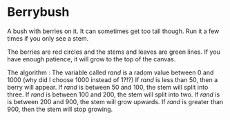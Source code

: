 # Berrybush
A bush with berries on it. It can sometimes get too tall though. Run it a few times if you only see a stem.

The berries are red circles and the stems and leaves are green lines. If you have enough patience, it will grow to the top of the canvas.

The algorithm : The variable called *rand* is a radom value between 0 and 1000 (why did I choose 1000 instead of 1?!?) If *rand* is less than 50, then a berry will appear. If *rand* is between 50 and 100, the stem will split into three. If *rand* is between 100 and 200, the stem will split into two. If *rand* is is between 200 and 900, the stem will grow upwards. If *rand* is greater than 900, then the stem will stop growing.
